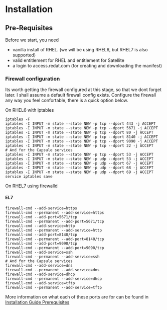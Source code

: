 # Installation

## Pre-Requisites

Before we start, you need

* vanilla install of RHEL. (we will be using RHEL6, but RHEL7 is also supported)
* valid entitlement for RHEL and entitlement for Satellite
* a login to access.redat.com (for creating and downloading the manifest)

### Firewall configuration

Its worth getting the firewall configured at this stage, so that we dont forget later. I shall assume a default firewall config exists. Configure the firewall any way you feel confortable, there is a quick option below.

On RHEL6 with iptables
```
iptables -F
iptables -I INPUT -m state --state NEW -p tcp --dport 443 -j ACCEPT
iptables -I INPUT -m state --state NEW -p tcp --dport 5671 -j ACCEPT
iptables -I INPUT -m state --state NEW -p tcp --dport 80 -j ACCEPT
iptables -I INPUT -m state --state NEW -p tcp --dport 8140 -j ACCEPT
iptables -I INPUT -m state --state NEW -p tcp --dport 9090 -j ACCEPT
iptables -I INPUT -m state --state NEW -p tcp --dport 22 -j ACCEPT
# And for the Capsule services
iptables -I INPUT -m state --state NEW -p tcp --dport 53 -j ACCEPT
iptables -I INPUT -m state --state NEW -p udp --dport 53 -j ACCEPT
iptables -I INPUT -m state --state NEW -p udp --dport 67 -j ACCEPT
iptables -I INPUT -m state --state NEW -p udp --dport 68 -j ACCEPT
iptables -I INPUT -m state --state NEW -p udp --dport 69 -j ACCEPT
service iptables save
```

On RHEL7 using firewalld
#### EL7
```
firewall-cmd --add-service=https
firewall-cmd --permanent --add-service=https
firewall-cmd --add-port=5671/tcp
firewall-cmd --permanent --add-port=5671/tcp
firewall-cmd --add-service=http
firewall-cmd --permanent --add-service=http
firewall-cmd --add-port=8140/tcp
firewall-cmd --permanent --add-port=8140/tcp
firewall-cmd --add-port=9090/tcp
firewall-cmd --permanent --add-port=9090/tcp
firewall-cmd --add-service=ssh
firewall-cmd --permanent --add-service=ssh
# And for the Capsule services
firewall-cmd --add-service=dns
firewall-cmd --permanent --add-service=dns
firewall-cmd --add-service=dhcp
firewall-cmd --permanent --add-service=dhcp
firewall-cmd --add-service=tftp
firewall-cmd --permanent --add-service=tftp
```

More information on what each of these ports are for can be found  in [Installation Guide Prerequisites](https://access.redhat.com/documentation/en-US/Red_Hat_Satellite/6.0/html-single/Installation_Guide/index.html#Prerequisites3)
